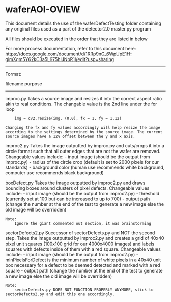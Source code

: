# waferAOI-OVIEW

This document details the use of the waferDefectTesting folder containing any original files used as a part of the detector2.0 master.py program

All files should be executed in the order that they are listed in below

For more process documentation, refer to this document here:
https://docs.google.com/document/d/1RRp9nG_6WpUpE1H-gimXqm5Y62kC3a5L975hIJNbR1I/edit?usp=sharing 

-------------------------------------------

Format:

filename
    purpose

-------------------------------------------

improc.py
    Takes a source image and resizes it into the correct aspect ratio akin to real conditions. The changable value is the 2nd line under the for loop

        img = cv2.resize(img, (0,0), fx = 1, fy = 1.12)

    Changing the fx and fy values accordingly will help resize the image according to the settings determined by the source image. The current source images have a 12% offset between the y and x axis. 

improc2.py
    Takes the image outputted by improc.py and cuts/crops it into a circle format such that all outer edges that are not the wafer are removed. 
    Changeable values include:
        - input image (should be the output from improc.py)
        - radius of the circle crop (default is set to 2000 pixels for our standards)
        - background color (human use recommends white background, computer use recommends black background)

boxDefect.py
    Takes the image outputted by improc2.py and draws bounding boxes around clusters of pixel defects. 
    Changeable values include:
        - input image (should be the output from improc2.py)
        - threshold (currently set at 100 but can be increased to up to 700)
        - output path (change the number at the end of the test to generate a new image else the old image will be overridden)
    
    Note: 
        Ignore the giant commented out section, it was brainstorming

sectorDefects2.py
    Successor of sectorDefects.py and NOT the second step. Takes the image outputted by improc2.py and creates a grid of 40x40 pixel unit squares (100x100 grid for our 4000x4000 images) and labels squares with defects inside of them with a red square. 
    Changeable values include:
        - input image (should be the output from improc2.py)
        - minPixelsForDefect is the minimum number of white pixels in a 40x40 unit box necessary for a defect to be deemed detected and marked with a red square
        - output path (change the number at the end of the test to generate a new image else the old image will be overridden)

    Note:
        sectorDefects.py DOES NOT FUNCTION PROPERLY ANYMORE, stick to sectorDefects2.py and edit this one accordingly. 